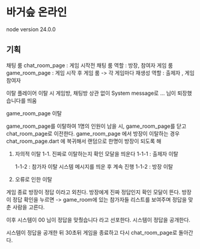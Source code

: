# 바거슾 온라인  
node version 24.0.0

## 기획 
채팅 룸 
chat_room_page : 게임 시작전 채팅 룸 
  역할 : 방장, 참여자 
게임 룸
game_room_page : 게임 시작 후 게임 룸 -> 각 게임마다 재생성
  역할 : 출제자 , 게임 참여자 

이탈 
플레이어 이탈 시 게임방, 채팅방 상관 없이 System message로 ... 님이 퇴장했습니다를 띄움 

game_room_page 이탈 

game_room_page를 이탈하여 1명의 인원이 남을 시, game_room_page를 닫고 chat_room_page로 이전한다.
game_room_page 에서 방장이 이탈하는 경우 chat_room_page.dart 에 복귀해서 랜덤으로 한명이 방장이 되도록 해

1. 자의적 이탈
  1-1. 진짜로 이탈하는지 확인 모달을 띄운다 
    1-1-1 : 출제자 이탈 
       
    1-1-2 : 참가자 이탈 
       시스템 메시지를 띄운 후 계속 진행 
    1-1-2 : 방장 이탈  
2. 오류로 인한 이탈 
    
게임 종료 
방장이 정답 이라고 외친다.
방장에게 진짜 정답인지 확인 모달이 뜬다.
방장이 정답 확인을 누르면 -> game_room에 있는 참가자들 리스트를 보여주며 정답을 맞춘 사람을 고른다.

이후 시스템이 00 님이 정답을 맞췄습니다 라고 선포한다.
시스템이 정답을 공개한다.

시스템이 정답을 공개한 뒤 30초뒤 게임을 종료하고 다시 chat_room_page로 돌아간다.